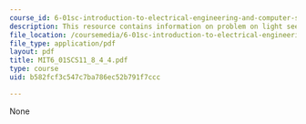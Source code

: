 ```yaml
---
course_id: 6-01sc-introduction-to-electrical-engineering-and-computer-science-i-spring-2011
description: This resource contains information on problem on light seeker design.
file_location: /coursemedia/6-01sc-introduction-to-electrical-engineering-and-computer-science-i-spring-2011/b582fcf3c547c7ba786ec52b791f7ccc_MIT6_01SCS11_8_4_4.pdf
file_type: application/pdf
layout: pdf
title: MIT6_01SCS11_8_4_4.pdf
type: course
uid: b582fcf3c547c7ba786ec52b791f7ccc

---
```

None